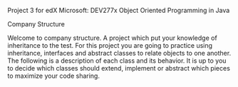 Project 3 for edX Microsoft: DEV277x Object Oriented Programming in Java

Company Structure

Welcome to company structure. A project which put your knowledge of inheritance to the test. For this project you are going to practice using inheritance, interfaces and abstract classes to relate objects to one another. The following is a description of each class and its behavior. It is up to you to decide which classes should extend, implement or abstract which pieces to maximize your code sharing.

